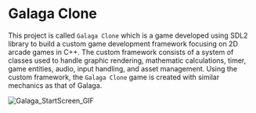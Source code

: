 # Galaga Clone

This project is called `Galaga Clone` which is a game developed using SDL2 library to build a custom game development framework focusing on 2D arcade games in C++.
The custom framework consists of a system of classes used to handle graphic rendering, mathematic calculations, timer, game entities, audio, input handling, and asset management.
Using the custom framework, the `Galaga Clone` game is created with similar mechanics as that of Galaga.

![Galaga_StartScreen_GIF](https://user-images.githubusercontent.com/56587469/154787626-b52fd22e-288e-4f61-832b-2f226cddec14.gif)
